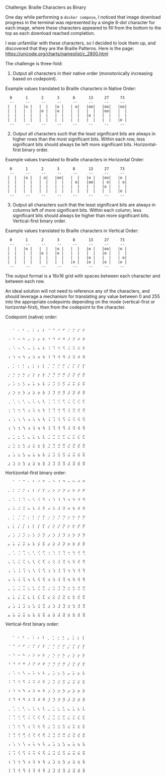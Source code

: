 Challenge: Braille Characters as Binary

One day while performing a `docker compose`, I noticed that image download progress in the terminal was represented by a single 8-dot character for each image, where these characters appeared to fill from the bottom to the top as each download reached completion.

I was unfamiliar with these characters, so I decided to look them up, and discovered that they are the Braille Patterns. Here is the page: https://unicode.org/charts/nameslist/c_2800.html

The challenge is three-fold:
1) Output all characters in their native order (monotonically increasing based on codepoint).

Example values translated to Braille characters in Native Order:
```
  0      1      2      3      8      13     27     73 
  --     --     --     --     --     --     --     -- 
 |  |   |o |   |  |   |o |   | o|   |oo|   |oo|   |oo|
 |  |   |  |   |o |   |o |   |  |   |  |   |oo|   |  |
 |  |   |  |   |  |   |  |   |  |   |o |   |  |   |  |
 |  |   |  |   |  |   |  |   |  |   |  |   |  |   |o |
  --     --     --     --     --     --     --     -- 
```

2) Output all characters such that the least significant bits are always in higher rows than the most significant bits. Within each row, less significant bits should always be left more significant bits. Horizontal-first binary order.


Example values translated to Braille characters in Horizontal Order:
```
  0      1      2      3      8      13     27     73 
  --     --     --     --     --     --     --     -- 
 |  |   |o |   | o|   |oo|   |  |   |o |   |oo|   |o |
 |  |   |  |   |  |   |  |   | o|   |oo|   | o|   | o|
 |  |   |  |   |  |   |  |   |  |   |  |   |o |   |  |
 |  |   |  |   |  |   |  |   |  |   |  |   |  |   |o |
  --     --     --     --     --     --     --     -- 
```

3) Output all characters such that the least significant bits are always in columns left of more significant bits. Within each column, less significant bits should always be higher than more significant bits. Vertical-first binary order.

Example values translated to Braille characters in Vertical Order:
```
  0      1      2      3      8      13     27     73 
  --     --     --     --     --     --     --     -- 
 |  |   |o |   |  |   |o |   |  |   |o |   |oo|   |o |
 |  |   |  |   |o |   |o |   |  |   |  |   |o |   |  |
 |  |   |  |   |  |   |  |   |  |   |o |   |  |   | o|
 |  |   |  |   |  |   |  |   |o |   |o |   |o |   |o |
  --     --     --     --     --     --     --     -- 
```


The output format is a 16x16 grid with spaces between each character and between each row.

An ideal solution will not need to reference any of the characters, and should leverage a mechanism for translating any value between 0 and 255 into the appropriate codepoints depending on the mode (vertical-first or horizontal-first), then from the codepoint to the character.


Codepoint (native) order:
```

 ⠀ ⠁ ⠂ ⠃ ⠄ ⠅ ⠆ ⠇ ⠈ ⠉ ⠊ ⠋ ⠌ ⠍ ⠎ ⠏

 ⠐ ⠑ ⠒ ⠓ ⠔ ⠕ ⠖ ⠗ ⠘ ⠙ ⠚ ⠛ ⠜ ⠝ ⠞ ⠟

 ⠠ ⠡ ⠢ ⠣ ⠤ ⠥ ⠦ ⠧ ⠨ ⠩ ⠪ ⠫ ⠬ ⠭ ⠮ ⠯

 ⠰ ⠱ ⠲ ⠳ ⠴ ⠵ ⠶ ⠷ ⠸ ⠹ ⠺ ⠻ ⠼ ⠽ ⠾ ⠿

 ⡀ ⡁ ⡂ ⡃ ⡄ ⡅ ⡆ ⡇ ⡈ ⡉ ⡊ ⡋ ⡌ ⡍ ⡎ ⡏

 ⡐ ⡑ ⡒ ⡓ ⡔ ⡕ ⡖ ⡗ ⡘ ⡙ ⡚ ⡛ ⡜ ⡝ ⡞ ⡟

 ⡠ ⡡ ⡢ ⡣ ⡤ ⡥ ⡦ ⡧ ⡨ ⡩ ⡪ ⡫ ⡬ ⡭ ⡮ ⡯

 ⡰ ⡱ ⡲ ⡳ ⡴ ⡵ ⡶ ⡷ ⡸ ⡹ ⡺ ⡻ ⡼ ⡽ ⡾ ⡿

 ⢀ ⢁ ⢂ ⢃ ⢄ ⢅ ⢆ ⢇ ⢈ ⢉ ⢊ ⢋ ⢌ ⢍ ⢎ ⢏

 ⢐ ⢑ ⢒ ⢓ ⢔ ⢕ ⢖ ⢗ ⢘ ⢙ ⢚ ⢛ ⢜ ⢝ ⢞ ⢟

 ⢠ ⢡ ⢢ ⢣ ⢤ ⢥ ⢦ ⢧ ⢨ ⢩ ⢪ ⢫ ⢬ ⢭ ⢮ ⢯

 ⢰ ⢱ ⢲ ⢳ ⢴ ⢵ ⢶ ⢷ ⢸ ⢹ ⢺ ⢻ ⢼ ⢽ ⢾ ⢿

 ⣀ ⣁ ⣂ ⣃ ⣄ ⣅ ⣆ ⣇ ⣈ ⣉ ⣊ ⣋ ⣌ ⣍ ⣎ ⣏

 ⣐ ⣑ ⣒ ⣓ ⣔ ⣕ ⣖ ⣗ ⣘ ⣙ ⣚ ⣛ ⣜ ⣝ ⣞ ⣟

 ⣠ ⣡ ⣢ ⣣ ⣤ ⣥ ⣦ ⣧ ⣨ ⣩ ⣪ ⣫ ⣬ ⣭ ⣮ ⣯

 ⣰ ⣱ ⣲ ⣳ ⣴ ⣵ ⣶ ⣷ ⣸ ⣹ ⣺ ⣻ ⣼ ⣽ ⣾ ⣿

```

Hortizontal-first binary order:
```
 ⠀ ⠁ ⠈ ⠉ ⠂ ⠃ ⠊ ⠋ ⠐ ⠑ ⠘ ⠙ ⠒ ⠓ ⠚ ⠛

 ⠄ ⠅ ⠌ ⠍ ⠆ ⠇ ⠎ ⠏ ⠔ ⠕ ⠜ ⠝ ⠖ ⠗ ⠞ ⠟

 ⠠ ⠡ ⠨ ⠩ ⠢ ⠣ ⠪ ⠫ ⠰ ⠱ ⠸ ⠹ ⠲ ⠳ ⠺ ⠻

 ⠤ ⠥ ⠬ ⠭ ⠦ ⠧ ⠮ ⠯ ⠴ ⠵ ⠼ ⠽ ⠶ ⠷ ⠾ ⠿

 ⡀ ⡁ ⡈ ⡉ ⡂ ⡃ ⡊ ⡋ ⡐ ⡑ ⡘ ⡙ ⡒ ⡓ ⡚ ⡛

 ⡄ ⡅ ⡌ ⡍ ⡆ ⡇ ⡎ ⡏ ⡔ ⡕ ⡜ ⡝ ⡖ ⡗ ⡞ ⡟

 ⡠ ⡡ ⡨ ⡩ ⡢ ⡣ ⡪ ⡫ ⡰ ⡱ ⡸ ⡹ ⡲ ⡳ ⡺ ⡻

 ⡤ ⡥ ⡬ ⡭ ⡦ ⡧ ⡮ ⡯ ⡴ ⡵ ⡼ ⡽ ⡶ ⡷ ⡾ ⡿

 ⢀ ⢁ ⢈ ⢉ ⢂ ⢃ ⢊ ⢋ ⢐ ⢑ ⢘ ⢙ ⢒ ⢓ ⢚ ⢛

 ⢄ ⢅ ⢌ ⢍ ⢆ ⢇ ⢎ ⢏ ⢔ ⢕ ⢜ ⢝ ⢖ ⢗ ⢞ ⢟

 ⢠ ⢡ ⢨ ⢩ ⢢ ⢣ ⢪ ⢫ ⢰ ⢱ ⢸ ⢹ ⢲ ⢳ ⢺ ⢻

 ⢤ ⢥ ⢬ ⢭ ⢦ ⢧ ⢮ ⢯ ⢴ ⢵ ⢼ ⢽ ⢶ ⢷ ⢾ ⢿

 ⣀ ⣁ ⣈ ⣉ ⣂ ⣃ ⣊ ⣋ ⣐ ⣑ ⣘ ⣙ ⣒ ⣓ ⣚ ⣛

 ⣄ ⣅ ⣌ ⣍ ⣆ ⣇ ⣎ ⣏ ⣔ ⣕ ⣜ ⣝ ⣖ ⣗ ⣞ ⣟

 ⣠ ⣡ ⣨ ⣩ ⣢ ⣣ ⣪ ⣫ ⣰ ⣱ ⣸ ⣹ ⣲ ⣳ ⣺ ⣻

 ⣤ ⣥ ⣬ ⣭ ⣦ ⣧ ⣮ ⣯ ⣴ ⣵ ⣼ ⣽ ⣶ ⣷ ⣾ ⣿

```

Vertical-first binary order:
```

 ⠀ ⠁ ⠂ ⠃ ⠄ ⠅ ⠆ ⠇ ⡀ ⡁ ⡂ ⡃ ⡄ ⡅ ⡆ ⡇

 ⠈ ⠉ ⠊ ⠋ ⠌ ⠍ ⠎ ⠏ ⡈ ⡉ ⡊ ⡋ ⡌ ⡍ ⡎ ⡏

 ⠐ ⠑ ⠒ ⠓ ⠔ ⠕ ⠖ ⠗ ⡐ ⡑ ⡒ ⡓ ⡔ ⡕ ⡖ ⡗

 ⠘ ⠙ ⠚ ⠛ ⠜ ⠝ ⠞ ⠟ ⡘ ⡙ ⡚ ⡛ ⡜ ⡝ ⡞ ⡟

 ⠠ ⠡ ⠢ ⠣ ⠤ ⠥ ⠦ ⠧ ⡠ ⡡ ⡢ ⡣ ⡤ ⡥ ⡦ ⡧

 ⠨ ⠩ ⠪ ⠫ ⠬ ⠭ ⠮ ⠯ ⡨ ⡩ ⡪ ⡫ ⡬ ⡭ ⡮ ⡯

 ⠰ ⠱ ⠲ ⠳ ⠴ ⠵ ⠶ ⠷ ⡰ ⡱ ⡲ ⡳ ⡴ ⡵ ⡶ ⡷

 ⠸ ⠹ ⠺ ⠻ ⠼ ⠽ ⠾ ⠿ ⡸ ⡹ ⡺ ⡻ ⡼ ⡽ ⡾ ⡿

 ⢀ ⢁ ⢂ ⢃ ⢄ ⢅ ⢆ ⢇ ⣀ ⣁ ⣂ ⣃ ⣄ ⣅ ⣆ ⣇

 ⢈ ⢉ ⢊ ⢋ ⢌ ⢍ ⢎ ⢏ ⣈ ⣉ ⣊ ⣋ ⣌ ⣍ ⣎ ⣏

 ⢐ ⢑ ⢒ ⢓ ⢔ ⢕ ⢖ ⢗ ⣐ ⣑ ⣒ ⣓ ⣔ ⣕ ⣖ ⣗

 ⢘ ⢙ ⢚ ⢛ ⢜ ⢝ ⢞ ⢟ ⣘ ⣙ ⣚ ⣛ ⣜ ⣝ ⣞ ⣟

 ⢠ ⢡ ⢢ ⢣ ⢤ ⢥ ⢦ ⢧ ⣠ ⣡ ⣢ ⣣ ⣤ ⣥ ⣦ ⣧

 ⢨ ⢩ ⢪ ⢫ ⢬ ⢭ ⢮ ⢯ ⣨ ⣩ ⣪ ⣫ ⣬ ⣭ ⣮ ⣯

 ⢰ ⢱ ⢲ ⢳ ⢴ ⢵ ⢶ ⢷ ⣰ ⣱ ⣲ ⣳ ⣴ ⣵ ⣶ ⣷

 ⢸ ⢹ ⢺ ⢻ ⢼ ⢽ ⢾ ⢿ ⣸ ⣹ ⣺ ⣻ ⣼ ⣽ ⣾ ⣿
```


